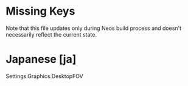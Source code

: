 # Missing Keys
Note that this file updates only during Neos build process and doesn't necessarily reflect the current state.

# Japanese [ja]
Settings.Graphics.DesktopFOV  


